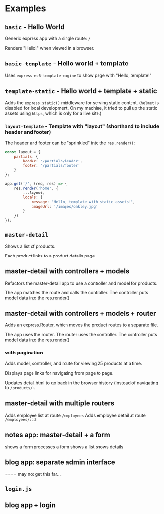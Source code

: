 # Examples

## `basic` - Hello World

Generic express app with a single route: `/`

Renders "Hello!" when viewed in a browser.

## `basic-template` - Hello world + template

Uses `express-es6-template-engine` to show page with "Hello, template!"

## `template-static` - Hello world + template + static

Adds the `express.static()` middleware for serving static content.
(`helmet` is disabled for local development. On my machine, it tried to pull up the static assets using `https`, which is only for a live site.)

### `layout-template` - Template with "layout" (shorthand to include header and footer)

The header and footer can be "sprinkled" into the `res.render()`:

```js
const layout = {
    partials: {
        header: '/partials/header',
        footer: '/partials/footer'
    }
};

app.get('/', (req, res) => {
    res.render('home', {
        ...layout,
        locals: {
            message: "Hello, template with static assets!",
            imageUrl: '/images/oakley.jpg'
        }
    })
});
```

## `master-detail`

Shows a list of products.

Each product links to a product details page.

## master-detail with controllers + models

Refactors the master-detail app to use a controller and model for products.

The app matches the route and calls the controller.
The controller puts model data into the res.render()

## master-detail with controllers + models + router

Adds an express.Router, which moves the product routes to a separate file.

The app uses the router.
The router uses the controller.
The controller puts model data into the res.render()

### with pagination

Adds model, controller, and route for viewing 25 products at a time.

Displays page links for navigating from page to page.

Updates detail.html to go back in the browser history (instead of navigating to `/products/`).

## master-detail with multiple routers

Adds employee list at route `/employees`
Adds employee detail at route `/employees/:id`

## notes app: master-detail + a form

shows a form
processes a form
shows a list
shows details


## blog app: separate admin interface




==== may not get this far...

## `login.js`

## blog app + login

